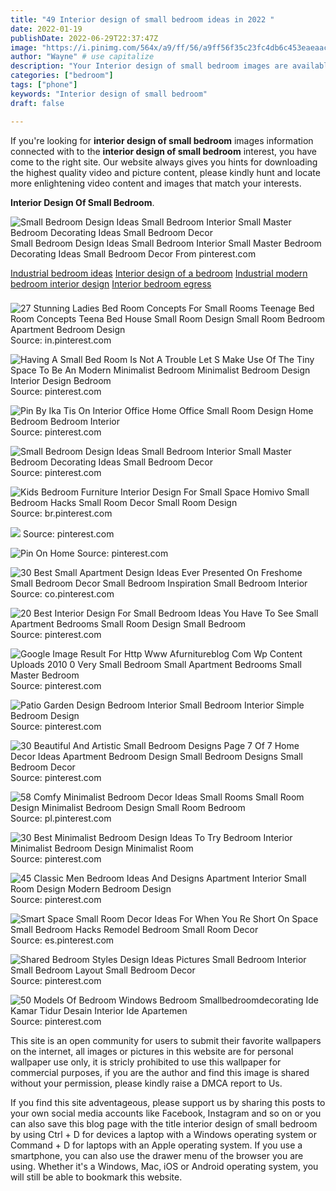 ```yaml
---
title: "49 Interior design of small bedroom ideas in 2022 "
date: 2022-01-19
publishDate: 2022-06-29T22:37:47Z
image: "https://i.pinimg.com/564x/a9/ff/56/a9ff56f35c23fc4db6c453eaeaac81cc.jpg"
author: "Wayne" # use capitalize
description: "Your Interior design of small bedroom images are available. Interior design of small bedroom are a topic that is being searched for and liked by netizens now. You can Download the Interior design of small bedroom files here. Get all free photos and vectors."
categories: ["bedroom"]
tags: ["phone"]
keywords: "Interior design of small bedroom"
draft: false

---
```


If you're looking for **interior design of small bedroom** images information connected with to the **interior design of small bedroom** interest, you have come to the right  site.  Our website always  gives you  hints  for downloading  the highest  quality video and picture  content, please kindly hunt and locate more enlightening video content and images  that match your interests.

**Interior Design Of Small Bedroom**. 

![Small Bedroom Design Ideas Small Bedroom Interior Small Master Bedroom Decorating Ideas Small Bedroom Decor](https://i.pinimg.com/736x/55/b6/b9/55b6b966d46a43751cebaef3d80af2ff--small-bedrooms-decor-small-bedroom-decorating.jpg "Small Bedroom Design Ideas Small Bedroom Interior Small Master Bedroom Decorating Ideas Small Bedroom Decor")
Small Bedroom Design Ideas Small Bedroom Interior Small Master Bedroom Decorating Ideas Small Bedroom Decor From pinterest.com

[Industrial bedroom ideas](/industrial-bedroom-ideas/)
[Interior design of a bedroom](/interior-design-of-a-bedroom/)
[Industrial modern bedroom interior design](/industrial-modern-bedroom-interior-design/)
[Interior bedroom egress](/interior-bedroom-egress/)



### 

 


![27 Stunning Ladies Bed Room Concepts For Small Rooms Teenage Bed Room Concepts Teena Bed House Small Room Design Small Room Bedroom Apartment Bedroom Design](https://i.pinimg.com/736x/0c/be/5c/0cbe5cdbb81d76c09fa2f8ba7c986aba.jpg "27 Stunning Ladies Bed Room Concepts For Small Rooms Teenage Bed Room Concepts Teena Bed House Small Room Design Small Room Bedroom Apartment Bedroom Design")
Source: in.pinterest.com

 

![Having A Small Bed Room Is Not A Trouble Let S Make Use Of The Tiny Space To Be An Modern Minimalist Bedroom Minimalist Bedroom Design Interior Design Bedroom](https://i.pinimg.com/736x/43/cf/55/43cf55e67d603f3a4088eaaf16b6b0fb.jpg "Having A Small Bed Room Is Not A Trouble Let S Make Use Of The Tiny Space To Be An Modern Minimalist Bedroom Minimalist Bedroom Design Interior Design Bedroom")
Source: pinterest.com

 

![Pin By Ika Tis On Interior Office Home Office Small Room Design Home Bedroom Bedroom Interior](https://i.pinimg.com/originals/90/b3/d6/90b3d6d902b565520ebea6206877a694.jpg "Pin By Ika Tis On Interior Office Home Office Small Room Design Home Bedroom Bedroom Interior")
Source: pinterest.com

 

![Small Bedroom Design Ideas Small Bedroom Interior Small Master Bedroom Decorating Ideas Small Bedroom Decor](https://i.pinimg.com/736x/55/b6/b9/55b6b966d46a43751cebaef3d80af2ff--small-bedrooms-decor-small-bedroom-decorating.jpg "Small Bedroom Design Ideas Small Bedroom Interior Small Master Bedroom Decorating Ideas Small Bedroom Decor")
Source: pinterest.com

 

![Kids Bedroom Furniture Interior Design For Small Space Homivo Small Bedroom Hacks Small Room Decor Small Room Design](https://i.pinimg.com/originals/49/86/fb/4986fb747fad2bf345940803fef75606.jpg "Kids Bedroom Furniture Interior Design For Small Space Homivo Small Bedroom Hacks Small Room Decor Small Room Design")
Source: br.pinterest.com

 

![](https://i.pinimg.com/originals/44/29/a4/4429a48483ef276c3d3f3e60617fbf1f.jpg "")
Source: pinterest.com

 

![Pin On Home](https://i.pinimg.com/originals/da/dd/48/dadd483fa5f94eec8e47b0cfcc63019b.jpg "Pin On Home")
Source: pinterest.com

 

![30 Best Small Apartment Design Ideas Ever Presented On Freshome Small Bedroom Decor Small Bedroom Inspiration Small Bedroom Interior](https://i.pinimg.com/originals/40/fb/eb/40fbeb6c4dadc7830d49362992f4af91.jpg "30 Best Small Apartment Design Ideas Ever Presented On Freshome Small Bedroom Decor Small Bedroom Inspiration Small Bedroom Interior")
Source: co.pinterest.com

 

![20 Best Interior Design For Small Bedroom Ideas You Have To See Small Apartment Bedrooms Small Room Design Small Bedroom](https://i.pinimg.com/originals/5e/56/58/5e56587e0176bdc7457929b8b5931469.png "20 Best Interior Design For Small Bedroom Ideas You Have To See Small Apartment Bedrooms Small Room Design Small Bedroom")
Source: pinterest.com

 

![Google Image Result For Http Www Afurnitureblog Com Wp Content Uploads 2010 0 Very Small Bedroom Small Apartment Bedrooms Small Master Bedroom](https://i.pinimg.com/originals/58/2d/03/582d03c1f6487f87bd765f993b0aae20.jpg "Google Image Result For Http Www Afurnitureblog Com Wp Content Uploads 2010 0 Very Small Bedroom Small Apartment Bedrooms Small Master Bedroom")
Source: pinterest.com

 

![Patio Garden Design Bedroom Interior Small Bedroom Interior Simple Bedroom Design](https://i.pinimg.com/originals/b6/2a/4d/b62a4dfc5d3c4c1e61af968860d632ff.jpg "Patio Garden Design Bedroom Interior Small Bedroom Interior Simple Bedroom Design")
Source: pinterest.com

 

![30 Beautiful And Artistic Small Bedroom Designs Page 7 Of 7 Home Decor Ideas Apartment Bedroom Design Small Bedroom Designs Small Bedroom Decor](https://i.pinimg.com/564x/8d/5b/59/8d5b594649ca4816a0bc4e179a35722e.jpg "30 Beautiful And Artistic Small Bedroom Designs Page 7 Of 7 Home Decor Ideas Apartment Bedroom Design Small Bedroom Designs Small Bedroom Decor")
Source: pinterest.com

 

![58 Comfy Minimalist Bedroom Decor Ideas Small Rooms Small Room Design Minimalist Bedroom Design Small Room Bedroom](https://i.pinimg.com/originals/d6/71/76/d67176bf553129bfd86817a605bc757c.jpg "58 Comfy Minimalist Bedroom Decor Ideas Small Rooms Small Room Design Minimalist Bedroom Design Small Room Bedroom")
Source: pl.pinterest.com

 

![30 Best Minimalist Bedroom Design Ideas To Try Bedroom Interior Minimalist Bedroom Design Minimalist Room](https://i.pinimg.com/originals/d6/7d/0d/d67d0d00bc064a5bb9abc7312e9431fd.jpg "30 Best Minimalist Bedroom Design Ideas To Try Bedroom Interior Minimalist Bedroom Design Minimalist Room")
Source: pinterest.com

 

![45 Classic Men Bedroom Ideas And Designs Apartment Interior Small Room Design Modern Bedroom Design](https://i.pinimg.com/originals/da/2f/fd/da2ffd222ab363430523e43e16686f2c.jpg "45 Classic Men Bedroom Ideas And Designs Apartment Interior Small Room Design Modern Bedroom Design")
Source: pinterest.com

 

![Smart Space Small Room Decor Ideas For When You Re Short On Space Small Bedroom Hacks Remodel Bedroom Small Room Decor](https://i.pinimg.com/originals/70/ca/f8/70caf862023c37fe0cc740c78514ea6c.jpg "Smart Space Small Room Decor Ideas For When You Re Short On Space Small Bedroom Hacks Remodel Bedroom Small Room Decor")
Source: es.pinterest.com

 

![Shared Bedroom Styles Design Ideas Pictures Small Bedroom Interior Small Bedroom Layout Small Bedroom Decor](https://i.pinimg.com/736x/fb/79/33/fb7933b107dbb47b527285519e5b6e19.jpg "Shared Bedroom Styles Design Ideas Pictures Small Bedroom Interior Small Bedroom Layout Small Bedroom Decor")
Source: pinterest.com

 

![50 Models Of Bedroom Windows Bedroom Smallbedroomdecorating Ide Kamar Tidur Desain Interior Ide Apartemen](https://i.pinimg.com/564x/a9/ff/56/a9ff56f35c23fc4db6c453eaeaac81cc.jpg "50 Models Of Bedroom Windows Bedroom Smallbedroomdecorating Ide Kamar Tidur Desain Interior Ide Apartemen")
Source: pinterest.com

 

This site is an open community for users to submit their favorite wallpapers on the internet, all images or pictures in this website are for personal wallpaper use only, it is stricly prohibited to use this wallpaper for commercial purposes, if you are the author and find this image is shared without your permission, please kindly raise a DMCA report to Us.

If you find this site adventageous, please support us by sharing this posts to your own social media accounts like Facebook, Instagram and so on or you can also save this blog page with the title interior design of small bedroom by using Ctrl + D for devices a laptop with a Windows operating system or Command + D for laptops with an Apple operating system. If you use a smartphone, you can also use the drawer menu of the browser you are using. Whether it's a Windows, Mac, iOS or Android operating system, you will still be able to bookmark this website.
